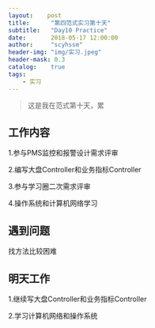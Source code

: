 ```yaml
---
layout:    post
title:      "第四范式实习第十天"
subtitle:   "Day10 Practice"
date:       2018-05-17 12:00:00
author:     "scyhssm"
header-img: "img/实习.jpeg"
header-mask: 0.3
catalog:    true
tags:
    - 实习
---
```


>这是我在范式第十天，累

## 工作内容
1.参与PMS监控和报警设计需求评审

2.编写大盘Controller和业务指标Controller

3.参与学习圈二次需求评审

4.操作系统和计算机网络学习

## 遇到问题
找方法比较困难

## 明天工作
1.继续写大盘Controller和业务指标Controller

2.学习计算机网络和操作系统
